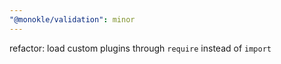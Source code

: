 ```yaml
---
"@monokle/validation": minor
---
```


refactor: load custom plugins through `require` instead of `import`
